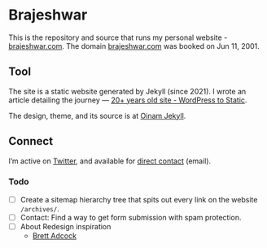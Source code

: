 # Brajeshwar

This is the repository and source that runs my personal website - [brajeshwar.com](https://brajeshwar.com). The domain [brajeshwar.com](https://brajeshwar.com/about/brajeshwar.com/) was booked on Jun 11, 2001.

## Tool

The site is a static website generated by Jekyll (since 2021). I wrote an article detailing the journey — [20+ years old site - WordPress to Static](https://brajeshwar.com/2021/brajeshwar.com-2021/).

The design, theme, and its source is at [Oinam Jekyll](https://oinam.github.io/oinam-jekyll/).

## Connect

I’m active on [Twitter](https://twitter.com/brajeshwar), and available for [direct contact](https://brajeshwar.com/contact/) (email).


### Todo

- [ ] Create a sitemap hierarchy tree that spits out every link on the website `/archives/`.
- [ ] Contact: Find a way to get form submission with spam protection.
- [ ] About Redesign inspiration
	- [Brett Adcock](https://www.brettadcock.com/bio)